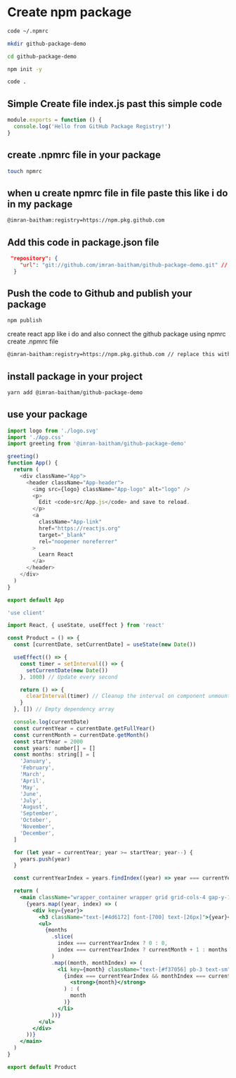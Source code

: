 # Create npm package

```bash
code ~/.npmrc

mkdir github-package-demo

cd github-package-demo

npm init -y

code .

```

## Simple Create file index.js past this simple code

```js
module.exports = function () {
  console.log('Hello from GitHub Package Registry!')
}
```

## create .npmrc file in your package

```bash
touch npmrc

```

## when u create npmrc file in file paste this like i do in my package

```bash
@imran-baitham:registry=https://npm.pkg.github.com
```

## Add this code in package.json file

```json
 "repository": {
    "url": "git://github.com/imran-baitham/github-package-demo.git" // package name
  }
```

## Push the code to Github and publish your package

```bash
npm publish
```

create react app like i do and also connect the github package using npmrc create .npmrc file

```bash
@imran-baitham:registry=https://npm.pkg.github.com // replace this with your package
```

## install package in your project

```bash
yarn add @imran-baitham/github-package-demo
```

## use your package

```js
import logo from './logo.svg'
import './App.css'
import greeting from '@imran-baitham/github-package-demo'

greeting()
function App() {
  return (
    <div className="App">
      <header className="App-header">
        <img src={logo} className="App-logo" alt="logo" />
        <p>
          Edit <code>src/App.js</code> and save to reload.
        </p>
        <a
          className="App-link"
          href="https://reactjs.org"
          target="_blank"
          rel="noopener noreferrer"
        >
          Learn React
        </a>
      </header>
    </div>
  )
}

export default App
```

```jsx
'use client'

import React, { useState, useEffect } from 'react'

const Product = () => {
  const [currentDate, setCurrentDate] = useState(new Date())

  useEffect(() => {
    const timer = setInterval(() => {
      setCurrentDate(new Date())
    }, 1000) // Update every second

    return () => {
      clearInterval(timer) // Cleanup the interval on component unmount
    }
  }, []) // Empty dependency array

  console.log(currentDate)
  const currentYear = currentDate.getFullYear()
  const currentMonth = currentDate.getMonth()
  const startYear = 2000
  const years: number[] = []
  const months: string[] = [
    'January',
    'February',
    'March',
    'April',
    'May',
    'June',
    'July',
    'August',
    'September',
    'October',
    'November',
    'December',
  ]

  for (let year = currentYear; year >= startYear; year--) {
    years.push(year)
  }

  const currentYearIndex = years.findIndex((year) => year === currentYear)

  return (
    <main className="wrapper_container wrapper grid grid-cols-4 gap-y-10">
      {years.map((year, index) => (
        <div key={year}>
          <h3 className="text-[#4d6172] font-[700] text-[26px]">{year}</h3>
          <ul>
            {months
              .slice(
                index === currentYearIndex ? 0 : 0,
                index === currentYearIndex ? currentMonth + 1 : months.length,
              )
              .map((month, monthIndex) => (
                <li key={month} className="text-[#f37056] pb-3 text-sm">
                  {index === currentYearIndex && monthIndex === currentMonth ? (
                    <strong>{month}</strong>
                  ) : (
                    month
                  )}
                </li>
              ))}
          </ul>
        </div>
      ))}
    </main>
  )
}

export default Product

```

